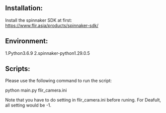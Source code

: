 ## Installation:
Install the spinnaker SDK at first:  
https://www.flir.asia/products/spinnaker-sdk/

## Environment:   
1.Python3.6.9
2.spinnaker-python1.29.0.5

## Scripts:
Please use the following command to run the script:

python main.py flir_camera.ini

Note that you have to do setting in flir_camera.ini before runing.
For Deafult, all setting would be -1.


